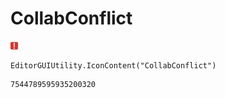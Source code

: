 # CollabConflict
![](/img/CollabConflict.png)

``` CSharp
EditorGUIUtility.IconContent("CollabConflict")
```
```
7544789595935200320
```
